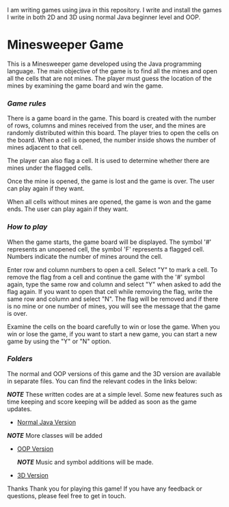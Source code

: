 I am writing games using java in this repository. I write and install the games I write in both 2D and 3D using normal Java beginner level and OOP.

# Minesweeper Game
This is a Minesweeper game developed using the Java programming language. The main objective of the game is to find all the mines and open all the cells that are not mines. The player must guess the location of the mines by examining the game board and win the game.

### ***Game rules***
There is a game board in the game. This board is created with the number of rows, columns and mines received from the user, and the mines are randomly distributed within this board.
The player tries to open the cells on the board. When a cell is opened, the number inside shows the number of mines adjacent to that cell.

The player can also flag a cell. It is used to determine whether there are mines under the flagged cells.

Once the mine is opened, the game is lost and the game is over. The user can play again if they want.

When all cells without mines are opened, the game is won and the game ends. The user can play again if they want.

### ***How to play***
When the game starts, the game board will be displayed. The symbol '#' represents an unopened cell, the symbol 'F' represents a flagged cell. Numbers indicate the number of mines around the cell.

Enter row and column numbers to open a cell. Select "Y" to mark a cell. To remove the flag from a cell and continue the game with the '#' symbol again, type the same row and column and select "Y" when asked to add the flag again. If you want to open that cell while removing the flag, write the same row and column and select "N". The flag will be removed and if there is no mine or one number of mines, you will see the message that the game is over.

Examine the cells on the board carefully to win or lose the game.
When you win or lose the game, if you want to start a new game, you can start a new game by using the "Y" or "N" option.
### ***Folders***

The normal and OOP versions of this game and the 3D version are available in separate files. You can find the relevant codes in the links below:                                                                                                                                         

***NOTE***
These written codes are at a simple level. Some new features such as time keeping and score keeping will be added as soon as the game updates. 

- [Normal Java Version](https://github.com/yagmurbasoglu/JavaGames/blob/5fd9af977c44695df62b49fc8720f1a065e85bef/MinesweeperGame.zip)                                                                                                                                                     

***NOTE***
  More classes will be added
  
- [OOP Version](https://github.com/yagmurbasoglu/MinesweeperGame/blob/3c925282e4abb29fdcd21c565e4efacc5a49977b/MinesweeperGameOOP.zip)



  ***NOTE***
  Music and symbol additions will be made.

  
- [3D Version](https://github.com/yagmurbasoglu/MinesweeperGame/blob/22a200c8a9de2f1abae9ed142a5fd1c99e22868b/MinesweeperGame3D.zip)

  
Thanks
Thank you for playing this game! If you have any feedback or questions, please feel free to get in touch.

